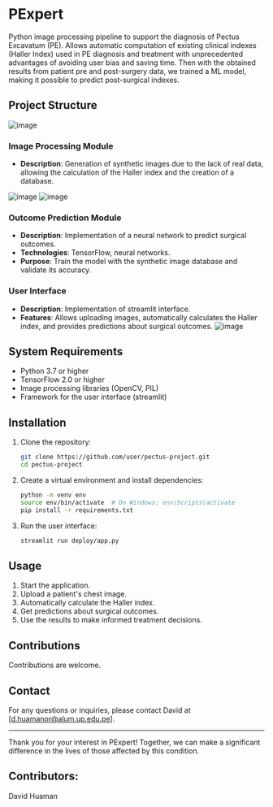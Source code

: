# PExpert

Python image processing pipeline to support the diagnosis of Pectus Excavatum (PE). Allows automatic computation of existing clinical indexes (Haller Index) used in PE diagnosis and treatment with unprecedented advantages of avoiding user bias and saving time. Then with the obtained results from patient pre and post-surgery data, we trained a ML model, making it possible to predict post-surgical indexes.


## Project Structure

![image](https://github.com/user-attachments/assets/b9e3815b-b041-46cb-9391-317d653fc0b2)


### Image Processing Module

- **Description**: Generation of synthetic images due to the lack of real data, allowing the calculation of the Haller index and the creation of a database.

![image](https://github.com/user-attachments/assets/64598858-1556-47f5-acad-ef557e6f7faf)
![image](https://github.com/user-attachments/assets/1bafba1a-1025-457f-bcd1-7525a81dcf5d)


### Outcome Prediction Module

- **Description**: Implementation of a neural network to predict surgical outcomes.
- **Technologies**: TensorFlow, neural networks.
- **Purpose**: Train the model with the synthetic image database and validate its accuracy.

### User Interface

- **Description**: Implementation of streamlit interface.
- **Features**: Allows uploading images, automatically calculates the Haller index, and provides predictions about surgical outcomes.
![image](https://github.com/user-attachments/assets/706524a9-067b-456d-aaca-06d23b02920e)


## System Requirements

- Python 3.7 or higher
- TensorFlow 2.0 or higher
- Image processing libraries (OpenCV, PIL)
- Framework for the user interface (streamlit)

## Installation

1. Clone the repository:
    ```bash
    git clone https://github.com/user/pectus-project.git
    cd pectus-project
    ```

2. Create a virtual environment and install dependencies:
    ```bash
    python -m venv env
    source env/bin/activate  # On Windows: env\Scripts\activate
    pip install -r requirements.txt
    ```

3. Run the user interface:
    ```bash
    streamlit run deploy/app.py
    ```

## Usage

1. Start the application.
2. Upload a patient's chest image.
3. Automatically calculate the Haller index.
4. Get predictions about surgical outcomes.
5. Use the results to make informed treatment decisions.

## Contributions

Contributions are welcome. 

## Contact

For any questions or inquiries, please contact David at [d.huamanor@alum.up.edu.pe].

---

Thank you for your interest in PExpert! Together, we can make a significant difference in the lives of those affected by this condition.

## Contributors:
David Huaman
